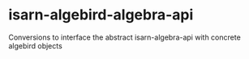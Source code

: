# isarn-algebird-algebra-api
Conversions to interface the abstract isarn-algebra-api with concrete algebird objects
